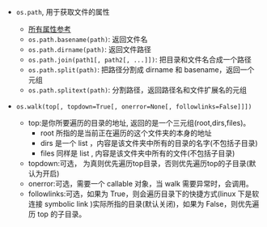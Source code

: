 


- `os.path`, 用于获取文件的属性
  - [所有属性参考](https://www.runoob.com/python/python-os-path.html)
  - `os.path.basename(path)`: 返回文件名
  - `os.path.dirname(path)`: 	返回文件路径
  - `os.path.join(path1[, path2[, ...]])`: 把目录和文件名合成一个路径
  - `os.path.split(path)`: 把路径分割成 dirname 和 basename，返回一个元组
  - `os.path.splitext(path)`: 分割路径，返回路径名和文件扩展名的元组



- `os.walk(top[, topdown=True[, onerror=None[, followlinks=False]]])`
  - top:是你所要遍历的目录的地址, 返回的是一个三元组(root,dirs,files)。
    - root 所指的是当前正在遍历的这个文件夹的本身的地址
    - dirs 是一个 list ，内容是该文件夹中所有的目录的名字(不包括子目录)
    - files 同样是 list , 内容是该文件夹中所有的文件(不包括子目录)
  - topdown:可选， 为真则优先遍历top目录，否则优先遍历top的子目录(默认为开启)
  - onerror:可选，需要一个 callable 对象，当 walk 需要异常时，会调用。
  - followlinks:可选，如果为 True，则会遍历目录下的快捷方式(linux 下是软连接 symbolic link )实际所指的目录(默认关闭)，如果为 False，则优先遍历 top 的子目录。